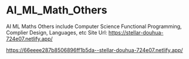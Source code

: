 # AI_ML_Math_Others
AI ML Maths Others include Computer Science Functional Programming, Complier Design, Languages, etc
Site Url: 
https://stellar-douhua-724e07.netlify.app/

https://66eeee287b8506896ff1b5da--stellar-douhua-724e07.netlify.app/
